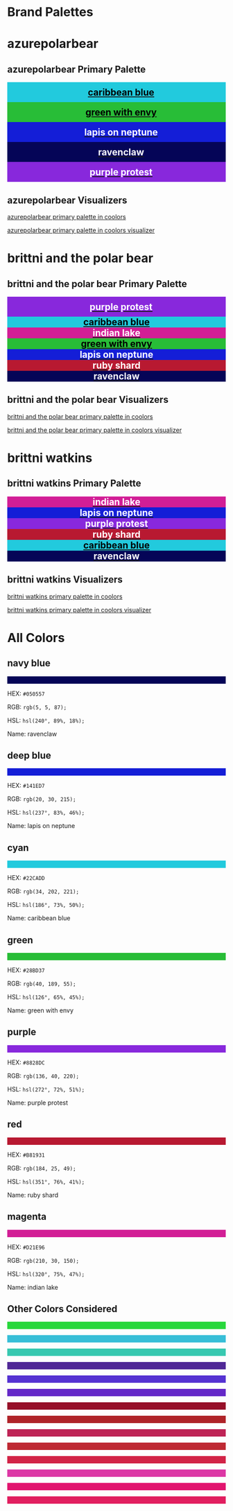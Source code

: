 <!--suppress JSUnresolvedLibraryURL -->
<style>
div.color-block {
  text-align: center;
}

h2.color-block {
  width: 100%;
  margin: 0;
  padding: 0.5em;
}

h2.black-pass {
  color: black;
}

h2.white-pass {
  color: white;
}
</style>

# Brand Palettes

# azurepolarbear

## azurepolarbear Primary Palette

<div class="color-block" style="background: #22CADD;"><a href="#cyan"><h2 class="color-block black-pass">caribbean blue</h2></a></div>

<div class="color-block" style="background: #28BD37;"><a href="#green"><h2 class="color-block black-pass">green with envy</h2></a></div>

<div class="color-block" style="background: #141ED7;"><a href="#deep-blue"><h2 class="color-block white-pass">lapis on neptune</h2></a></div>

<div class="color-block" style="background: #050557;"><a href="#navy-blue"><h2 class="color-block white-pass">ravenclaw</h2></a></div>

<div class="color-block" style="background: #8828DC;"><a href="#purple"><h2 class="color-block white-pass">purple protest</h2></a></div>

<p></p>

## azurepolarbear Visualizers

[azurepolarbear primary palette in coolors](https://coolors.co/22cadd-28bd37-141ed7-050557-8828dc)

[azurepolarbear primary palette in coolors visualizer](https://coolors.co/visualizer/22cadd-28bd37-141ed7-050557-8828dc)

<!-- Coolors Palette Widget -->
<script src="https://coolors.co/palette-widget/widget.js"></script>
<script data-id="07766950060468314">new CoolorsPaletteWidget("07766950060468314", ["22cadd","28bd37","141ed7","050557","8828dc"]);</script>

# brittni and the polar bear

## brittni and the polar bear Primary Palette

<div class="color-block" style="background: #8828DC;"><a href="#purple"><h2 class="color-block white-pass">purple protest</h2></a></div>

<div style="background: #22CADD; text-align: center"><a href="#cyan"><h2 style="width: 100%; margin: 0; color: black">caribbean blue</h2></a></div>

<div style="background: #D21E96; text-align: center"><a href="#magenta"><h2 style="width: 100%; margin: 0; color: white">indian lake</h2></a></div>

<div style="background: #28BD37; text-align: center"><a href="#green"><h2 style="width: 100%; margin: 0; color: black">green with envy</h2></a></div>

<div style="background: #141ED7; text-align: center"><a href="#deep-blue"><h2 style="width: 100%; margin: 0; color: white">lapis on neptune</h2></a></div>

<div style="background: #B81931; text-align: center"><a href="#red"><h2 style="width: 100%; margin: 0; color: white">ruby shard</h2></a></div>

<div style="background: #050557; text-align: center"><a href="#navy-blue"><h2 style="width: 100%; margin: 0; color: white">ravenclaw</h2></a></div>

<p></p>

## brittni and the polar bear Visualizers

[brittni and the polar bear primary palette in coolors](https://coolors.co/8828dc-22cadd-d21e96-28bd37-141ed7-b81931-050557)

[brittni and the polar bear primary palette in coolors visualizer](https://coolors.co/visualizer/8828dc-22cadd-d21e96-28bd37-141ed7-b81931-050557)

# brittni watkins

## brittni watkins Primary Palette

<div style="background: #D21E96; text-align: center"><a href="#magenta"><h2 style="width: 100%; margin: 0; color: white">indian lake</h2></a></div>

<div style="background: #141ED7; text-align: center"><a href="#deep-blue"><h2 style="width: 100%; margin: 0; color: white">lapis on neptune</h2></a></div>

<div style="background: #8828DC; text-align: center"><a href="#purple"><h2 style="width: 100%; margin: 0; color: white">purple protest</h2></a></div>

<div style="background: #B81931; text-align: center"><a href="#red"><h2 style="width: 100%; margin: 0; color: white">ruby shard</h2></a></div>

<div style="background: #22CADD; text-align: center"><a href="#cyan"><h2 style="width: 100%; margin: 0; color: black">caribbean blue</h2></a></div>

<div style="background: #050557; text-align: center"><a href="#navy-blue"><h2 style="width: 100%; margin: 0; color: white">ravenclaw</h2></a></div>

<p></p>

## brittni watkins Visualizers

[brittni watkins primary palette in coolors](https://coolors.co/d21e96-141ed7-8828dc-b81931-22cadd-050557)

[brittni watkins primary palette in coolors visualizer](https://coolors.co/visualizer/d21e96-141ed7-8828dc-b81931-22cadd-050557)

# All Colors

## navy blue

<div style="background: #050557;"><p><br/></p></div>

HEX: `#050557`

RGB: `rgb(5, 5, 87);`

HSL: `hsl(240°, 89%, 18%);`

Name: ravenclaw

## deep blue

<div style="background: #141ED7;"><p><br/></p></div>

HEX: `#141ED7`

RGB: `rgb(20, 30, 215);`

HSL: `hsl(237°, 83%, 46%);`

Name: lapis on neptune

## cyan

<div style="background: #22CADD;"><p><br/></p></div>

HEX: `#22CADD`

RGB: `rgb(34, 202, 221);`

HSL: `hsl(186°, 73%, 50%);`

Name: caribbean blue

## green

<div style="background: #28BD37;"><p><br/></p></div>

HEX: `#28BD37`

RGB: `rgb(40, 189, 55);`

HSL: `hsl(126°, 65%, 45%);`

Name: green with envy

## purple

<div style="background: #8828DC;"><p><br/></p></div>

HEX: `#8828DC`

RGB: `rgb(136, 40, 220);`

HSL: `hsl(272°, 72%, 51%);`

Name: purple protest

## red

<div style="background: #B81931;"><p><br/></p></div>

HEX: `#B81931`

RGB: `rgb(184, 25, 49);`

HSL: `hsl(351°, 76%, 41%);`

Name: ruby shard

## magenta

<div style="background: #D21E96;"><p><br/></p></div>

HEX: `#D21E96`

RGB: `rgb(210, 30, 150);`

HSL: `hsl(320°, 75%, 47%);`

Name: indian lake

## Other Colors Considered

<div style="background: #28D73C;"><p><br/></p></div>

<div style="background: #37BED7;"><p><br/></p></div>

<div style="background: #37C8B0;"><p><br/></p></div>

<div style="background: #502896;"><p><br/></p></div>

<div style="background: #5532D2;"><p><br/></p></div>

<div style="background: #6428C8;"><p><br/></p></div>

<div style="background: #960F28;"><p><br/></p></div>

<div style="background: #AF2328;"><p><br/></p></div>

<div style="background: #BE2355;"><p><br/></p></div>

<div style="background: #BE2832;"><p><br/></p></div>

<div style="background: #D22346;"><p><br/></p></div>

<div style="background: #DC37A5;"><p><br/></p></div>

<div style="background: #E1146E;"><p><br/></p></div>

<div style="background: #E11E5F;"><p><br/></p></div>
